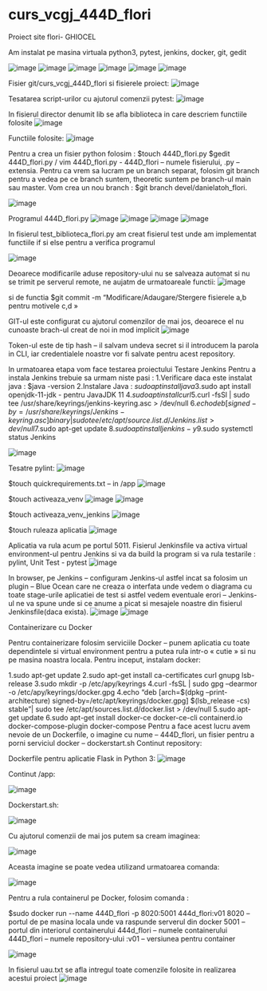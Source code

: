 # curs_vcgj_444D_flori

Proiect site flori- GHIOCEL

Am instalat pe masina virtuala python3, pytest, jenkins, docker, git, gedit

![image](https://github.com/andrei162/curs_vcgj_444D_flori/assets/132925764/047593c7-ce42-4117-a708-1e5aabd8f2e8)
![image](https://github.com/andrei162/curs_vcgj_444D_flori/assets/132925764/fbee8eaf-8214-4f52-9f80-9fa488ac95f8)
![image](https://github.com/andrei162/curs_vcgj_444D_flori/assets/132925764/c3b83123-e775-414a-af18-65f8b6a2339b)
![image](https://github.com/andrei162/curs_vcgj_444D_flori/assets/132925764/901c675a-c6ad-4bbe-ab29-11eeb0dbb85e)
![image](https://github.com/andrei162/curs_vcgj_444D_flori/assets/132925764/4997eeb2-6c7a-45b8-86a6-ee1a7de20355)
![image](https://github.com/andrei162/curs_vcgj_444D_flori/assets/132925764/736d52e0-eeac-416d-bcda-95015e15fdec)

Fisier git/curs_vcgj_444D_flori si fisierele proiect:
![image](https://github.com/andrei162/curs_vcgj_444D_flori/assets/132925764/33b7867d-c5ba-40b3-92b3-bb617678239a)

Tesatarea script-urilor cu ajutorul comenzii pytest:
![image](https://github.com/andrei162/curs_vcgj_444D_flori/assets/132925764/5f9dbb76-5da9-4850-8335-ac8b5be6e4aa)


In fisierul director denumit lib se afla biblioteca in care descriem functiile folosite
![image](https://github.com/andrei162/curs_vcgj_444D_flori/assets/132925764/c6fbd26b-d062-4073-a200-8f7d34fef2b3)

Functiile folosite:
![image](https://github.com/andrei162/curs_vcgj_444D_flori/assets/132925764/f63c3291-23e8-4422-83ae-ec6da5a83caa)

Pentru a crea un fisier python folosim : $touch 444D_flori.py $gedit 444D_flori.py / vim 444D_flori.py - 444D_flori – numele fisierului, .py – extensia. Pentru ca vrem sa lucram pe un branch separat, folosim git branch pentru a vedea pe ce branch suntem, theoretic suntem pe branch-ul main sau master. Vom crea un nou branch : $git branch devel/danielatoh_flori.

![image](https://github.com/andrei162/curs_vcgj_444D_flori/assets/132925764/7a840b3a-e7fe-4b18-9ef2-74f2d984dae5)

Programul 444D_flori.py
![image](https://github.com/andrei162/curs_vcgj_444D_flori/assets/132925764/3df8cb35-b819-4333-b75d-1a7e7ba8b388)
![image](https://github.com/andrei162/curs_vcgj_444D_flori/assets/132925764/1faa2691-d84f-4ccd-97ce-2480f7d35fe2)
![image](https://github.com/andrei162/curs_vcgj_444D_flori/assets/132925764/d14a8c98-8708-4cf6-85ac-a7dfb3ee8d09)
![image](https://github.com/andrei162/curs_vcgj_444D_flori/assets/132925764/bdb2dfbd-0acd-47db-b07f-b195705c944b)

In fisierul test_biblioteca_flori.py am creat fisierul test unde am implementat functiile if si else pentru a verifica programul

![image](https://github.com/andrei162/curs_vcgj_444D_flori/assets/132925764/d524d165-e8e4-4583-a4cf-9a14acfd7c3a)

Deoarece modificarile aduse repository-ului nu se salveaza automat si nu se trimit pe serverul remote, ne aujatm de urmatoareale functii:
![image](https://github.com/andrei162/curs_vcgj_444D_flori/assets/132925764/e10f1f48-d463-4ae4-81f4-d82a185baece)

si de functia $git commit -m “Modificare/Adaugare/Stergere fisierele a,b pentru motivele c,d »

GIT-ul este configurat cu ajutorul comenzilor de mai jos, deoarece el nu cunoaste brach-ul creat de noi in mod implicit
![image](https://github.com/andrei162/curs_vcgj_444D_flori/assets/132925764/bc66ea81-91f1-4f74-a1b9-d2ab20c0f5cf)

Token-ul este de tip hash – il salvam undeva secret si il introducem la parola in CLI, iar credentialele noastre vor fi salvate pentru acest repository.

In urmatoarea etapa vom face testarea proiectului
Testare Jenkins
Pentru a instala Jenkins trebuie sa urmam niste pasi : 
1.Verificare daca este instalat java : $java -version 
2.Instalare Java : $sudo apt install java 
3.$sudo apt install openjdk-11-jdk - pentru JavaJDK 11 
4.$sudo apt install curl 
5.$curl -fsSl | sudo tee /usr/share/keyrings/jenkins-keyring.asc > /dev/null 
6.$echo deb [signed-by=/usr/share/keyrings/Jenkins-keyring.asc] binary | sudo tee /etc/apt/source.list.d/Jenkins.list > dev/null 
7.$sudo apt-get update 
8.$sudo apt install jenkins -y 
9.$sudo systemctl status Jenkins

![image](https://github.com/andrei162/curs_vcgj_444D_flori/assets/132925764/788908b9-d137-42fc-9279-b8f7eb372f06)

Tesatre pylint:
![image](https://github.com/andrei162/curs_vcgj_444D_flori/assets/132925764/38bb0933-09c3-45be-9872-ab8b459c8c15)

$touch quickrequirements.txt – in /app
![image](https://github.com/andrei162/curs_vcgj_444D_flori/assets/132925764/ac1cebbe-5970-4f48-a71a-f97495df71ee)

$touch activeaza_venv
![image](https://github.com/andrei162/curs_vcgj_444D_flori/assets/132925764/f52af1a5-40f7-4ca6-9d73-f1fe9b1fde32)
![image](https://github.com/andrei162/curs_vcgj_444D_flori/assets/132925764/957c229d-fa33-4aff-897c-d28020cff91d)

$touch activeaza_venv_jenkins
![image](https://github.com/andrei162/curs_vcgj_444D_flori/assets/132925764/3cd62403-f66e-4e5f-af30-5bb658e709c3)

$touch ruleaza aplicatia
![image](https://github.com/andrei162/curs_vcgj_444D_flori/assets/132925764/29957d44-fae1-4b23-9fa0-fdbf5fe6f8bc)

Aplicatia va rula acum pe portul 5011. Fisierul Jenkinsfile va activa virtual environment-ul pentru Jenkins si va da build la program si va rula testarile : pylint, Unit Test - pytest
![image](https://github.com/andrei162/curs_vcgj_444D_flori/assets/132925764/dcfe6200-68bc-44d7-b7b4-381aa071a423)

In browser, pe Jenkins – configuram Jenkins-ul astfel incat sa folosim un plugin – Blue Ocean care ne creaza o interfata unde vedem o diagrama cu toate stage-urile aplicatiei de test si astfel vedem eventuale erori – Jenkins-ul ne va spune unde si ce anume a picat si mesajele noastre din fisierul Jenkinsfile(daca exista).
![image](https://github.com/andrei162/curs_vcgj_444D_flori/assets/132925764/b7af5050-ccab-4f6d-b8b6-78477723e9e9)
![image](https://github.com/andrei162/curs_vcgj_444D_flori/assets/132925764/12c71c1d-7ec3-4b3d-b644-c3f14dc3b325)

Containerizare cu Docker

Pentru containerizare folosim serviciile Docker – punem aplicatia cu toate dependintele si virtual environment pentru a putea rula intr-o « cutie » si nu pe masina noastra locala.
Pentru inceput, instalam docker:

1.sudo apt-get update 
2.sudo apt-get install ca-certificates curl gnupg lsb-release
3.sudo mkdir -p /etc/apy/keyrings 4.curl -fsSL | sudo gpg –dearmor -o /etc/apy/keyrings/docker.gpg 
4.echo “deb [arch=$(dpkg –print-architecture) signed-by=/etc/apt/keyrings/docker.gpg] $(lsb_release -cs) stable”| sudo tee /etc/apt/sources.list.d/docker.list > /dev/null 
5.sudo apt-get update 
6.sudo apt-get install docker-ce docker-ce-cli containerd.io docker-compose-plugin docker-compose Pentru a face acest lucru avem nevoie de un Dockerfile, o imagine cu nume – 444D_flori, un fisier pentru a porni serviciul docker – dockerstart.sh Continut repository:

Dockerfile pentru aplicatie Flask in Python 3:
![image](https://github.com/andrei162/curs_vcgj_444D_flori/assets/132925764/5d473db8-e074-4418-9e71-99d4ebe0fbf9)

Continut /app:

![image](https://github.com/andrei162/curs_vcgj_444D_flori/assets/132925764/adc8fa2e-9608-4c36-a335-d2bfe9a26422)

Dockerstart.sh:

![image](https://github.com/andrei162/curs_vcgj_444D_flori/assets/132925764/8833e8cc-7bc0-4b0f-91c7-ab2758c671eb)

Cu ajutorul comenzii de mai jos putem sa cream imaginea:

![image](https://github.com/andrei162/curs_vcgj_444D_flori/assets/132925764/231cbd64-6db0-4389-8cf2-242379e4194a)

Aceasta imagine se poate vedea utilizand urmatoarea comanda:

![image](https://github.com/andrei162/curs_vcgj_444D_flori/assets/132925764/67d1c43d-3e25-4de5-bbd1-87f3bb878111)

Pentru a rula containerul pe Docker, folosim comanda :

$sudo docker run --name 444D_flori -p 8020:5001 444d_flori:v01 8020 – portul de pe masina locala unde va raspunde serverul din docker 5001 – portul din interiorul containerului 444d_flori – numele containerului 444D_flori – numele repository-ului :v01 – versiunea pentru container

![image](https://github.com/andrei162/curs_vcgj_444D_flori/assets/132925764/efebe623-f7f1-4721-a3bb-c36e0c115eea)


In fisierul uau.txt se afla intregul toate comenzile folosite in realizarea acestui proiect
![image](https://github.com/andrei162/curs_vcgj_444D_flori/assets/132925764/5c891bd1-318c-4a72-a5d7-8023f102e1ea)
